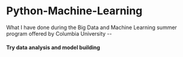 # Python-Machine-Learning
What I have done during the Big Data and Machine Learning summer program offered by Columbia University --
#### Try data analysis and model building
